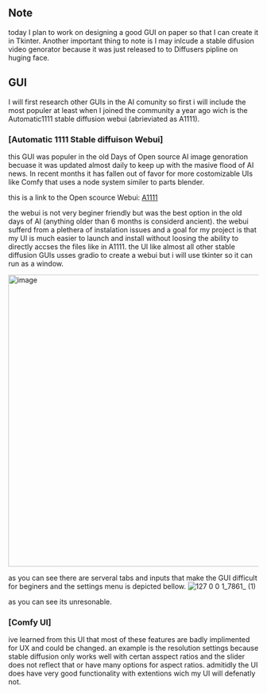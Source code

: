 ## Note ##
today I plan to work on designing a good GUI on paper so that I can create it in Tkinter. Another important thing to note is I may inlcude a stable difusion video genorator because it was just released to to Diffusers pipline on huging face.

## GUI ##
I will first research other GUIs in the AI comunity so first i will include the most populer at least when I joined the community a year ago wich is the Automatic1111 stable diffusion webui (abrieviated as A1111).

### **[Automatic 1111 Stable diffuison Webui]** ###
this GUI was populer in the old Days of Open source AI image genoration becuase it was updated almost daily to keep up with the masive flood of AI news. In recent months it has fallen out of favor for more costomizable UIs like Comfy that uses a node system similer to parts blender. 

this is a link to the Open scource Webui: [A1111](https://github.com/AUTOMATIC1111/stable-diffusion-webui)

the webui is not very beginer friendly but was the best option in the old days of AI (anything older than 6 months is considerd ancient). the webui sufferd from a plethera of instalation issues and a goal for my project is that my UI is much easier to launch and install without loosing the ability to directly accses the files like in A1111. the UI like almost all other stable diffusion GUIs usses gradio to create a webui but i will use tkinter so it can run as a window.

<img width="587" alt="image" src="https://github.com/FantasticMrCat42/2023-2024/assets/129550102/d367e814-0485-495f-bcb5-616d7ad8b851">

as you can see there are serveral tabs and inputs that make the GUI difficult for beginers and the settings menu is depicted bellow.
![127 0 0 1_7861_ (1)](https://github.com/FantasticMrCat42/2023-2024/assets/129550102/3e82e83c-e22a-45f4-b1b1-a74b3150d610)

as you can see its unresonable.
### **[Comfy UI]** ###

ive learned from this UI that most of these features are badly implimented for UX and could be changed. an example is the resolution settings because stable diffusion only works well with certan asspect ratios and the slider does not reflect that or have many options for aspect ratios. admitidly the UI does have very good functionality with extentions wich my UI will defenatly not.

